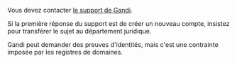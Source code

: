 Vous devez contacter [le support de Gandi](https://help.gandi.net/contact).

Si la première réponse du support est de créer un nouveau compte,
insistez pour transférer le sujet au département juridique.

Gandi peut demander des preuves d'identités, mais c'est une
contrainte imposée par les registres de domaines.